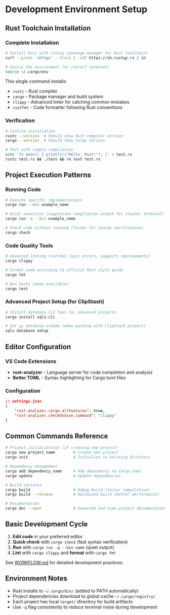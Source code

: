 # Development Environment Setup

## Rust Toolchain Installation

### Complete Installation
```bash
# Install Rust with rustup (package manager for Rust toolchain)
curl --proto '=https' --tlsv1.2 -sSf https://sh.rustup.rs | sh

# Source the environment (or restart terminal)
source ~/.cargo/env
```

This single command installs:
- `rustc` - Rust compiler
- `cargo` - Package manager and build system  
- `clippy` - Advanced linter for catching common mistakes
- `rustfmt` - Code formatter following Rust conventions

### Verification
```bash
# Confirm installation
rustc --version  # Should show Rust compiler version
cargo --version  # Should show Cargo version

# Test with simple compilation
echo 'fn main() { println!("Hello, Rust!"); }' > test.rs
rustc test.rs && ./test && rm test test.rs
```

## Project Execution Patterns

### Running Code
```bash
# Execute specific implementations
cargo run --bin example_name

# Quiet execution (suppresses compilation output for cleaner terminal)
cargo run -q --bin example_name

# Check code without running (faster for syntax verification)
cargo check
```

### Code Quality Tools
```bash
# Advanced linting (catches logic errors, suggests improvements)
cargo clippy

# Format code according to official Rust style guide
cargo fmt

# Run tests (when available)
cargo test
```

### Advanced Project Setup (for ClipStash)
```bash
# Install database CLI tool for advanced projects
cargo install sqlx-cli

# Set up database schema (when working with ClipStash project)  
sqlx database setup
```

## Editor Configuration

### VS Code Extensions
- **rust-analyzer** - Language server for code completion and analysis
- **Better TOML** - Syntax highlighting for Cargo.toml files

### Configuration
```json
// settings.json
{
    "rust-analyzer.cargo.allFeatures": true,
    "rust-analyzer.checkOnSave.command": "clippy"
}
```

## Common Commands Reference

```bash
# Project initialization (if creating new project)
cargo new project_name        # Create new project
cargo init                    # Initialize in existing directory

# Dependency management
cargo add dependency_name     # Add dependency to Cargo.toml
cargo update                  # Update dependencies

# Build variants
cargo build                   # Debug build (faster compilation)
cargo build --release         # Optimized build (better performance)

# Documentation
cargo doc --open              # Generate and view project documentation
```

## Basic Development Cycle

1. **Edit code** in your preferred editor
2. **Quick check** with `cargo check` (fast syntax verification)
3. **Run** with `cargo run -q --bin name` (quiet output)
4. **Lint** with `cargo clippy` and **format** with `cargo fmt`

See [WORKFLOW.md](WORKFLOW.md) for detailed development practices.

## Environment Notes

- Rust installs to `~/.cargo/bin/` (added to PATH automatically)
- Project dependencies download to global cache `~/.cargo/registry/`
- Each project has local `target/` directory for build artifacts
- Use `-q` flag consistently to reduce terminal noise during development